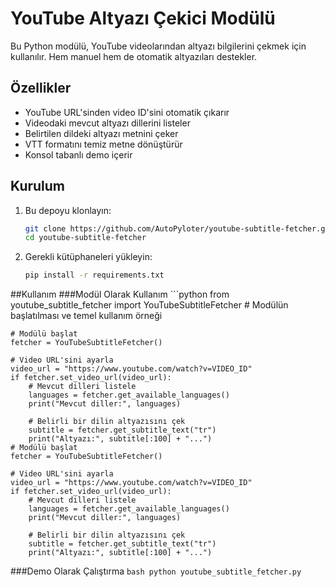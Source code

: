 # YouTube Altyazı Çekici Modülü

Bu Python modülü, YouTube videolarından altyazı bilgilerini çekmek için kullanılır. Hem manuel hem de otomatik altyazıları destekler.

## Özellikler
- YouTube URL'sinden video ID'sini otomatik çıkarır
- Videodaki mevcut altyazı dillerini listeler
- Belirtilen dildeki altyazı metnini çeker
- VTT formatını temiz metne dönüştürür
- Konsol tabanlı demo içerir

## Kurulum
1. Bu depoyu klonlayın:
   ```bash
   git clone https://github.com/AutoPyloter/youtube-subtitle-fetcher.git
   cd youtube-subtitle-fetcher
   ```
2. Gerekli kütüphaneleri yükleyin:
   ```bash
   pip install -r requirements.txt
   ```
##Kullanım
  ###Modül Olarak Kullanım
    ```python
    from youtube_subtitle_fetcher import YouTubeSubtitleFetcher
    # Modülün başlatılması ve temel kullanım örneği

    # Modülü başlat
    fetcher = YouTubeSubtitleFetcher()

    # Video URL'sini ayarla
    video_url = "https://www.youtube.com/watch?v=VIDEO_ID"
    if fetcher.set_video_url(video_url):
        # Mevcut dilleri listele
        languages = fetcher.get_available_languages()
        print("Mevcut diller:", languages)
        
        # Belirli bir dilin altyazısını çek
        subtitle = fetcher.get_subtitle_text("tr")
        print("Altyazı:", subtitle[:100] + "...")
    # Modülü başlat
    fetcher = YouTubeSubtitleFetcher()
    
    # Video URL'sini ayarla
    video_url = "https://www.youtube.com/watch?v=VIDEO_ID"
    if fetcher.set_video_url(video_url):
        # Mevcut dilleri listele
        languages = fetcher.get_available_languages()
        print("Mevcut diller:", languages)
        
        # Belirli bir dilin altyazısını çek
        subtitle = fetcher.get_subtitle_text("tr")
        print("Altyazı:", subtitle[:100] + "...")
  ###Demo Olarak Çalıştırma
    ```bash
    python youtube_subtitle_fetcher.py
    ```
   
